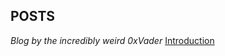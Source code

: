 ## POSTS
_Blog by the incredibly weird 0xVader_
[Introduction](https://0xvadersec.github.io/2024/12/30/Introduction)
